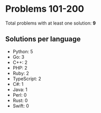 # Problems 101-200

Total problems with at least one solution: **9**

## Solutions per language

- Python: 5
- Go: 3
- C++: 2
- PHP: 2
- Ruby: 2
- TypeScript: 2
- C#: 1
- Java: 1
- Perl: 0
- Rust: 0
- Swift: 0
